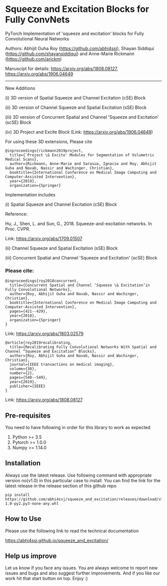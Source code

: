 # Squeeze and Excitation Blocks for Fully ConvNets

PyTorch Implementation of 'squeeze and excitation' blocks for Fully Convolutional Neural Networks

Authors: Abhijit Guha Roy (https://github.com/abhi4ssj), Shayan Siddiqui (https://github.com/shayansiddiqui) and Anne-Marie Rickmann (https://github.com/arickm)

Manuscipt for details: https://arxiv.org/abs/1808.08127, https://arxiv.org/abs/1906.04649

------------------------

New Additions

(i) 3D version of Spatial Squeeze and Channel Excitation (cSE) Block

(ii) 3D version of Channel Squeeze and Spatial Excitation (sSE) Block

(iii) 3D version of Concurrent Spatial and Channel 'Squeeze and Excitation' (scSE) Block

(iv) 3D Project and Excite Block (Link: https://arxiv.org/abs/1906.04649)

For using these 3D extensions, Please cite

```
@inproceedings{rickmann2019project,
  title={`Project \& Excite' Modules for Segmentation of Volumetric Medical Scans},
  author={Rickmann, Anne-Marie and Sarasua, Ignacio and Roy, Abhijit Guha and Navab, Nassir and Wachinger, Christian},
  booktitle={International Conference on Medical Image Computing and Computer-Assisted Intervention},
  year={2019},
  organization={Springer}
```

Implementation includes 

(i) Spatial Squeeze and Channel Excitation (cSE) Block

Reference:

Hu, J., Shen, L. and Sun, G., 2018. Squeeze-and-excitation networks. In Proc. CVPR.

Link: https://arxiv.org/abs/1709.01507

(ii) Channel Squeeze and Spatial Excitation (sSE) Block

(iii) Concurrent Spatial and Channel 'Squeeze and Excitation' (scSE) Block

### Please cite:
```
@inproceedings{roy2018concurrent,
  title={Concurrent Spatial and Channel ‘Squeeze \& Excitation’in Fully Convolutional Networks},
  author={Roy, Abhijit Guha and Navab, Nassir and Wachinger, Christian},
  booktitle={International Conference on Medical Image Computing and Computer-Assisted Intervention},
  pages={421--429},
  year={2018},
  organization={Springer}
}
```
Link: https://arxiv.org/abs/1803.02579
```
@article{roy2019recalibrating,
  title={Recalibrating Fully Convolutional Networks With Spatial and Channel “Squeeze and Excitation” Blocks},
  author={Roy, Abhijit Guha and Navab, Nassir and Wachinger, Christian},
  journal={IEEE transactions on medical imaging},
  volume={38},
  number={2},
  pages={540--549},
  year={2019},
  publisher={IEEE}
}
```
Link: https://arxiv.org/abs/1808.08127


## Pre-requisites

You need to have following in order for this library to work as expected
1. Python >= 3.5
2. Pytorch >= 1.0.0
3. Numpy >= 1.14.0

## Installation

Always use the latest release. Use following command with appropriate version no(v1.0) in this particular case to install. You can find the link for the latest release in the release section of this github repo

```
pip install https://github.com/abhi4ssj/squeeze_and_excitation/releases/download/v1.0/squeeze_and_excitation-1.0-py2.py3-none-any.whl
```

## How to Use

Please use the following link to read the technical documentation

https://abhi4ssj.github.io/squeeze_and_excitation/


## Help us improve
Let us know if you face any issues. You are always welcome to report new issues and bugs and also suggest further improvements. And if you like our work hit that start button on top. Enjoy :)

